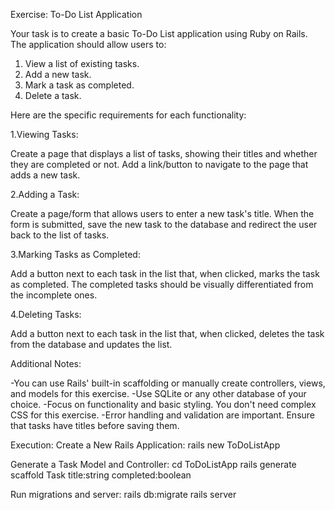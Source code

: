Exercise: To-Do List Application

Your task is to create a basic To-Do List application using Ruby on Rails. The application should allow users to:

1. View a list of existing tasks.
2. Add a new task.
3. Mark a task as completed.
4. Delete a task.

Here are the specific requirements for each functionality:

1.Viewing Tasks:

Create a page that displays a list of tasks, showing their titles and whether they are completed or not.
Add a link/button to navigate to the page that adds a new task.

2.Adding a Task:

Create a page/form that allows users to enter a new task's title.
When the form is submitted, save the new task to the database and redirect the user back to the list of tasks.

3.Marking Tasks as Completed:

Add a button next to each task in the list that, when clicked, marks the task as completed.
The completed tasks should be visually differentiated from the incomplete ones.

4.Deleting Tasks:

Add a button next to each task in the list that, when clicked, deletes the task from the database and updates the list.

Additional Notes:

-You can use Rails' built-in scaffolding or manually create controllers, views, and models for this exercise.
-Use SQLite or any other database of your choice.
-Focus on functionality and basic styling. You don't need complex CSS for this exercise.
-Error handling and validation are important. Ensure that tasks have titles before saving them.

Execution:
Create a New Rails Application:
rails new ToDoListApp

Generate a Task Model and Controller:
cd ToDoListApp
rails generate scaffold Task title:string completed:boolean

Run migrations and server:
rails db:migrate
rails server
